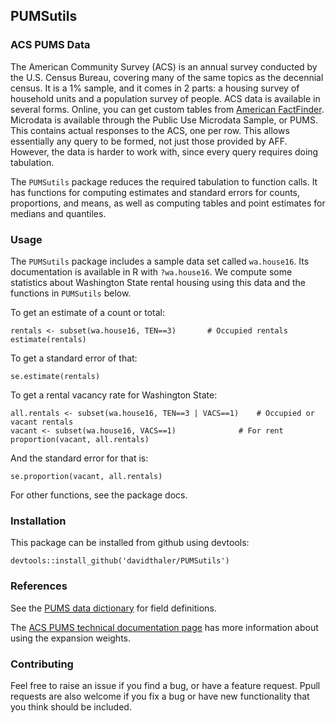 ## PUMSutils

### ACS PUMS Data

The American Community Survey (ACS) is an annual survey conducted by the U.S. Census Bureau, covering many of the same topics as the decennial census. It is a 1% sample, and it comes in 2 parts: a housing survey of household units and a population survey of people. ACS data is available in several forms. Online, you can get custom tables from [American FactFinder](https://factfinder.census.gov/faces/nav/jsf/pages/searchresults.xhtml?refresh=t). Microdata is available through the Public Use Microdata Sample, or PUMS. This contains actual responses to the ACS, one per row. This allows essentially any query to be formed, not just those provided by AFF. However, the data is harder to work with, since every query requires doing tabulation. 

The `PUMSutils` package reduces the required tabulation to function calls. 
It has functions for computing estimates and standard errors for counts, proportions, and means, as well as computing tables and point estimates for medians and quantiles.

### Usage

The `PUMSutils` package includes a sample data set called `wa.house16`. 
Its documentation is available in R with `?wa.house16`.
We compute some statistics about Washington State rental housing using this data and the functions in `PUMSutils` below.
    
To get an estimate of a count or total:

```
rentals <- subset(wa.house16, TEN==3)       # Occupied rentals
estimate(rentals)
```

To get a standard error of that:

```
se.estimate(rentals)
```

To get a rental vacancy rate for Washington State:

```
all.rentals <- subset(wa.house16, TEN==3 | VACS==1)    # Occupied or vacant rentals
vacant <- subset(wa.house16, VACS==1)              # For rent
proportion(vacant, all.rentals)
```

And the standard error for that is:

```
se.proportion(vacant, all.rentals)
```

For other functions, see the package docs.

### Installation

This package can be installed from github using devtools:    

```
devtools::install_github('davidthaler/PUMSutils')
```

### References

See the [PUMS data dictionary](http://www2.census.gov/programs-surveys/acs/tech_docs/pums/data_dict/PUMSDataDict16.txt) for field definitions.

The [ACS PUMS technical documentation page](http://www.census.gov/programs-surveys/acs/technical-documentation/pums/documentation.html) has more information about using the expansion weights.

### Contributing

Feel free to raise an issue if you find a bug, or have a feature request.
Ppull requests are also welcome if you fix a bug or have new functionality that you think should be included.
